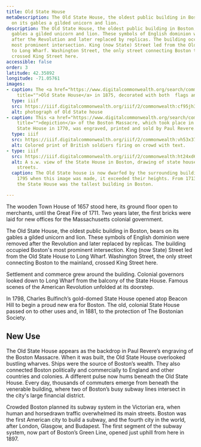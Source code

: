 ```yaml
---
title: Old State House
metaDescription: The Old State House, the oldest public building in Boston, bears
  on its gables a gilded unicorn and lion.
description: The Old State House, the oldest public building in Boston, bears on its
  gables a gilded unicorn and lion. These symbols of English dominion were removed
  after the Revolution and later replaced by replicas. The building occupied Boston's
  most prominent intersection. King (now State) Street led from the Old State House
  to Long Wharf. Washington Street, the only street connecting Boston to the mainland,
  crossed King Street here.
accessible: false
order: 3
latitude: 42.35892
longitude: -71.05761
images:
- caption: The <a href="https://www.digitalcommonwealth.org/search/commonwealth:cf95jh321"
    title="">Old State House</a> in 1875, decorated with both  flags and signage.
  type: iiif
  src: https://iiif.digitalcommonwealth.org/iiif/2/commonwealth:cf95jh339
  alt: photograph of Old State house
- caption: This <a href="https://www.digitalcommonwealth.org/search/commonwealth:vh53x3780"
    title="">depiction</a> of the Boston Massacre, which took place in front of the
    State House in 1770, was engraved, printed and sold by Paul Revere.
  type: iiif
  src: https://iiif.digitalcommonwealth.org/iiif/2/commonwealth:vh53x3798
  alt: Colored print of British soldiers firing on crowd with text.
- type: iiif
  src: https://iiif.digitalcommonwealth.org/iiif/2/commonwealth:ht24xd65w
  alt: A s.w. view of the State House in Boston, drawing of state house and populated
    streets.
  caption: The Old State house is now dwarfed by the surrounding buildings, but in
    1795 when this image was made, it exceeded their heights. From 1713 until 1745,
    the State House was the tallest building in Boston.

---
```

The wooden Town House of 1657 stood here, its ground floor open to merchants, until the Great Fire of 1711. Two years later, the first bricks were laid for new offices for the Massachusetts colonial government.

The Old State House, the oldest public building in Boston, bears on its gables a gilded unicorn and lion. These symbols of English dominion were removed after the Revolution and later replaced by replicas. The building occupied Boston's most prominent intersection. King (now State) Street led from the Old State House to Long Wharf. Washington Street, the only street connecting Boston to the mainland, crossed King Street here.

Settlement and commerce grew around the building. Colonial governors looked down to Long Wharf from the balcony of the State House. Famous scenes of the American Revolution unfolded at its doorstep.

In 1798, Charles Bulfinch’s gold-domed State House opened atop Beacon Hill to begin a proud new era for Boston. The old, colonial State House passed on to other uses and, in 1881, to the protection of The Bostonian Society.

## New Use

The Old State House appears as the backdrop in Paul Revere’s engraving of the Boston Massacre. When it was built, the Old State House overlooked bustling wharves. Ships were the source of Boston’s wealth. They also connected Boston politically and commercially to England and other countries and colonies. A different pulse now hums beneath the Old State House. Every day, thousands of commuters emerge from beneath the venerable building, where two of Boston’s busy subway lines intersect in the city's large financial district.

Crowded Boston planned its subway system in the Victorian era, when human and horsedrawn traffic overwhelmed its main streets. Boston was the first American city to build a subway, and the fourth city in the world, after London, Glasgow, and Budapest. The first segment of the subway system, now part of Boston’s Green Line, opened just uphill from here in 1897.